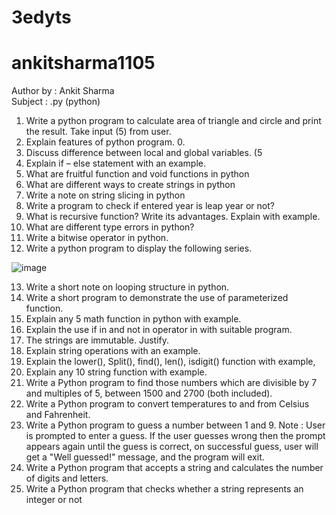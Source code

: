 # 3edyts
# ankitsharma1105
Author by : Ankit Sharma <br>
Subject : .py (python)
1. Write a python program to calculate area of triangle and circle and print the result. Take input (5)
from user.
2. Explain features of python program. 0.
3. Discuss difference between local and global variables. (5
4. Explain if – else statement with an example.
5. What are fruitful function and void functions in python
6. What are different ways to create strings in python
7. Write a note on string slicing in python
8. Write a program to check if entered year is leap year or not?
9. What is recursive function? Write its advantages. Explain with example.
10. What are different type errors in python?
11. Write a bitwise operator in python.
12. Write a python program to display the following series.

 ![image](https://github.com/user-attachments/assets/598baa60-7f4a-4da0-a47f-50a0e85ecba8)
 

13. Write a short note on looping structure in python.
14. Write a short program to demonstrate the use of parameterized function.
15. Explain any 5 math function in python with example.
16. Explain the use if in and not in operator in with suitable program.
17. The strings are immutable. Justify.
18. Explain string operations with an example.
19. Explain the lower(), Split(), find(), len(), isdigit() function with example,
20. Explain any 10 string function with example.
21. Write a Python program to find those numbers which are divisible by 7 and multiples of 5, between 1500
and 2700 (both included).
22. Write a Python program to convert temperatures to and from Celsius and Fahrenheit.
23. Write a Python program to guess a number between 1 and 9.
Note : User is prompted to enter a guess. If the user guesses wrong then the prompt appears again until the
guess is correct, on successful guess, user will get a "Well guessed!" message, and the program will exit.
24. Write a Python program that accepts a string and calculates the number of digits and letters.
25. Write a Python program that checks whether a string represents an integer or not
